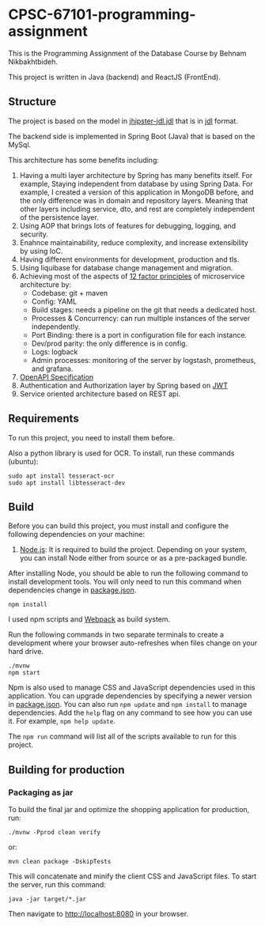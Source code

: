 # CPSC-67101-programming-assignment

This is the Programming Assignment of the Database Course by Behnam Nikbakhtbideh.

This project is written in Java (backend) and ReactJS (FrontEnd).

## Structure

The project is based on the model in [jhipster-jdl.jdl](jhipster-jdl.jdl) that is in [jdl](https://www.jhipster.tech/jdl/intro) format.

The backend side is implemented in Spring Boot (Java) that is based on the MySql.

This architecture has some benefits including:

1. Having a multi layer architecture by Spring has many benefits itself. For example, Staying independent from database by using Spring Data. For example, I created a version of
   this application in MongoDB before, and the only difference was in domain and repository layers. Meaning that
   other layers including service, dto, and rest are completely independent of the persistence layer.
2. Using AOP that brings lots of features for debugging, logging, and security.
3. Enahnce maintainability, reduce complexity, and increase extensibility by using IoC.
4. Having different environments for development, production and tls.
5. Using liquibase for database change management and migration.
6. Achieving most of the aspects of [12 factor principles](https://dzone.com/articles/12-factor-app-principles-and-cloud-native-microser) of microservice architecture by:
   - Codebase: git + maven
   - Config: YAML
   - Build stages: needs a pipeline on the git that needs a dedicated host.
   - Processes & Concurrency: can run multiple instances of the server independently.
   - Port Binding: there is a port in configuration file for each instance.
   - Dev/prod parity: the only difference is in config.
   - Logs: logback
   - Admin processes: monitoring of the server by logstash, prometheus, and grafana.
7. [OpenAPI Specification](https://swagger.io/specification/)
8. Authentication and Authorization layer by Spring based on [JWT](https://jwt.io/)
9. Service oriented architecture based on REST api.

## Requirements

To run this project, you need to install them before.

Also a python library is used for OCR. To install, run these commands (ubuntu):

```shell
sudo apt install tesseract-ocr
sudo apt install libtesseract-dev
```

## Build

Before you can build this project, you must install and configure the following dependencies on your machine:

1. [Node.js][]: It is required to build the project.
   Depending on your system, you can install Node either from source or as a pre-packaged bundle.

After installing Node, you should be able to run the following command to install development tools.
You will only need to run this command when dependencies change in [package.json](package.json).

```
npm install
```

I used npm scripts and [Webpack][] as build system.

Run the following commands in two separate terminals to create a development where your browser
auto-refreshes when files change on your hard drive.

```
./mvnw
npm start
```

Npm is also used to manage CSS and JavaScript dependencies used in this application. You can upgrade dependencies by
specifying a newer version in [package.json](package.json). You can also run `npm update` and `npm install` to manage dependencies.
Add the `help` flag on any command to see how you can use it. For example, `npm help update`.

The `npm run` command will list all of the scripts available to run for this project.

## Building for production

### Packaging as jar

To build the final jar and optimize the shopping application for production, run:

```
./mvnw -Pprod clean verify
```

or:

```
mvn clean package -DskipTests
```

This will concatenate and minify the client CSS and JavaScript files.
To start the server, run this command:

```
java -jar target/*.jar
```

Then navigate to [http://localhost:8080](http://localhost:8080) in your browser.

[node.js]: https://nodejs.org/
[npm]: https://www.npmjs.com/
[webpack]: https://webpack.github.io/
[browsersync]: https://www.browsersync.io/
[jest]: https://facebook.github.io/jest/
[leaflet]: https://leafletjs.com/
[definitelytyped]: https://definitelytyped.org/
